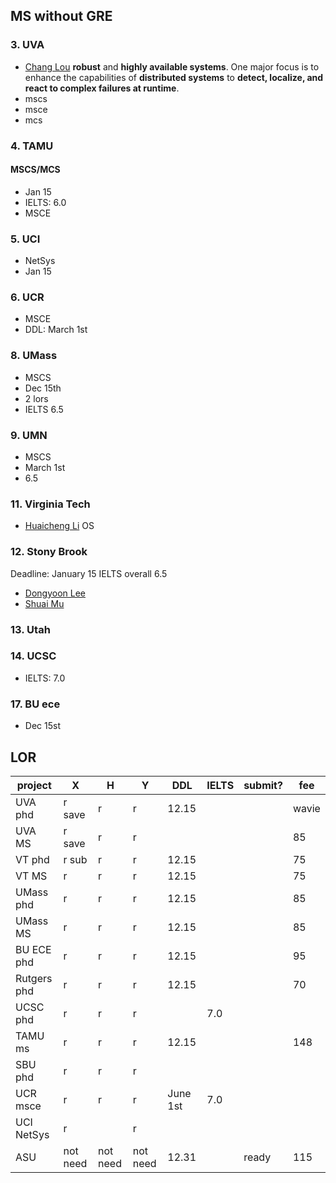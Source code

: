 ## MS without GRE
### 3. UVA
- [Chang Lou](https://changlousys.github.io/about/) **robust** and **highly available systems**. One major focus is to enhance the capabilities of **distributed systems** to **detect, localize, and react to complex failures at runtime**.
- mscs
- msce
- mcs
### 4. TAMU 
#### MSCS/MCS
- Jan 15
- IELTS: 6.0
- MSCE
### 5. UCI
- NetSys
- Jan 15
### 6. UCR
- MSCE
- DDL: March 1st
### 8. UMass
- MSCS
- Dec 15th
- 2 lors
- IELTS 6.5
### 9. UMN
- MSCS
- March 1st
- 6.5
### 11. Virginia Tech
- [Huaicheng Li](https://huaicheng.github.io/) OS
### 12. Stony Brook
Deadline: January 15
IELTS overall 6.5
- [Dongyoon Lee](https://www3.cs.stonybrook.edu/~dongyoon/students.html)
- [Shuai Mu](mpaxos.com)
### 13. Utah
### 14. UCSC
- IELTS: 7.0
### 17. BU ece
- Dec 15st

## LOR
|project|X|H|Y|DDL|IELTS|submit?|fee|
|---|---|---|---|---|---|---|---|
|UVA phd|r save|r|r|12.15|||wavie|
|UVA MS|r save|r|r||||85|
|VT phd|r sub|r|r|12.15|||75|
|VT MS|r|r|r|12.15|||75|
|UMass phd|r|r|r|12.15|||85|
|UMass MS|r|r|r|12.15|||85|
|BU ECE phd|r|r|r|12.15|||95|
|Rutgers phd|r|r|r|12.15|||70|
|UCSC phd|r|r|r||7.0|
|TAMU ms|r|r|r|12.15|||148|
|SBU phd|r|r|r||
|UCR msce|r|r|r|June 1st|7.0|
|UCI NetSys|r||r||
|ASU|not need|not need|not need|12.31||ready|115|
